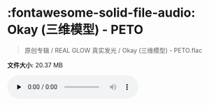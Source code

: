 # :fontawesome-solid-file-audio: Okay (三维模型) - PETO

> 原创专辑 / REAL GLOW 真实发光 / Okay (三维模型) - PETO.flac

**文件大小**: 20.37 MB

<audio preload="none" controls><source src="https://file.hsyhx.top/原创专辑/REAL_GLOW_真实发光/Okay (三维模型) - PETO.flac" type="audio/mpeg">您的浏览器不支持此音频格式</audio>